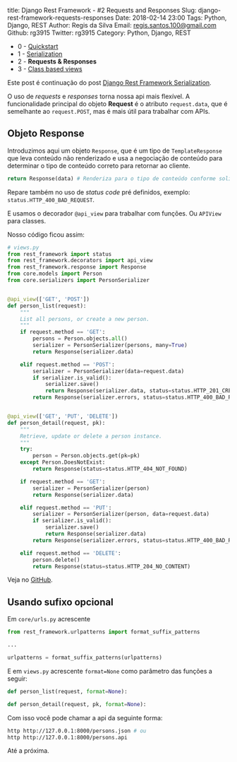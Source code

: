 title: Django Rest Framework - #2 Requests and Responses
Slug: django-rest-framework-requests-responses
Date: 2018-02-14 23:00
Tags: Python, Django, REST
Author: Regis da Silva
Email:  regis.santos.100@gmail.com
Github: rg3915
Twitter: rg3915
Category: Python, Django, REST

* 0 - [Quickstart][10]
* 1 - [Serialization][11]
* 2 - **Requests & Responses**
* 3 - [Class based views][12]

Este post é continuação do post [Django Rest Framework Serialization][11].

O uso de *requests* e *responses* torna nossa api mais flexível. A funcionalidade principal do objeto **Request** é o atributo `request.data`, que é semelhante ao `request.POST`, mas é mais útil para trabalhar com APIs.

## Objeto Response

Introduzimos aqui um objeto `Response`, que é um tipo de `TemplateResponse` que leva conteúdo não renderizado e usa a negociação de conteúdo para determinar o tipo de conteúdo correto para retornar ao cliente.

```python
return Response(data) # Renderiza para o tipo de conteúdo conforme solicitado pelo cliente.
```

Repare também no uso de *status code* pré definidos, exemplo: `status.HTTP_400_BAD_REQUEST`.

E usamos o decorador `@api_view` para trabalhar com funções. Ou `APIView` para classes.

Nosso código ficou assim:

```python
# views.py
from rest_framework import status
from rest_framework.decorators import api_view
from rest_framework.response import Response
from core.models import Person
from core.serializers import PersonSerializer


@api_view(['GET', 'POST'])
def person_list(request):
    """
    List all persons, or create a new person.
    """
    if request.method == 'GET':
        persons = Person.objects.all()
        serializer = PersonSerializer(persons, many=True)
        return Response(serializer.data)

    elif request.method == 'POST':
        serializer = PersonSerializer(data=request.data)
        if serializer.is_valid():
            serializer.save()
            return Response(serializer.data, status=status.HTTP_201_CREATED)
        return Response(serializer.errors, status=status.HTTP_400_BAD_REQUEST)


@api_view(['GET', 'PUT', 'DELETE'])
def person_detail(request, pk):
    """
    Retrieve, update or delete a person instance.
    """
    try:
        person = Person.objects.get(pk=pk)
    except Person.DoesNotExist:
        return Response(status=status.HTTP_404_NOT_FOUND)

    if request.method == 'GET':
        serializer = PersonSerializer(person)
        return Response(serializer.data)

    elif request.method == 'PUT':
        serializer = PersonSerializer(person, data=request.data)
        if serializer.is_valid():
            serializer.save()
            return Response(serializer.data)
        return Response(serializer.errors, status=status.HTTP_400_BAD_REQUEST)

    elif request.method == 'DELETE':
        person.delete()
        return Response(status=status.HTTP_204_NO_CONTENT)
```

Veja no [GitHub](https://github.com/rg3915/drf/commit/69205da9262415eaf83ff04f22a635e912880a60).


## Usando sufixo opcional

Em `core/urls.py` acrescente

```python
from rest_framework.urlpatterns import format_suffix_patterns

...

urlpatterns = format_suffix_patterns(urlpatterns)
```

E em `views.py` acrescente `format=None` como parâmetro das funções a seguir:

```python
def person_list(request, format=None):

def person_detail(request, pk, format=None):
```

Com isso você pode chamar a api da seguinte forma:

```bash
http http://127.0.0.1:8000/persons.json # ou
http http://127.0.0.1:8000/persons.api
```

Até a próxima.

[10]: http://pythonclub.com.br/django-rest-framework-quickstart.html
[11]: http://pythonclub.com.br/django-rest-framework-serialization.html
[12]: http://pythonclub.com.br/django-rest-framework-class-based-views.html